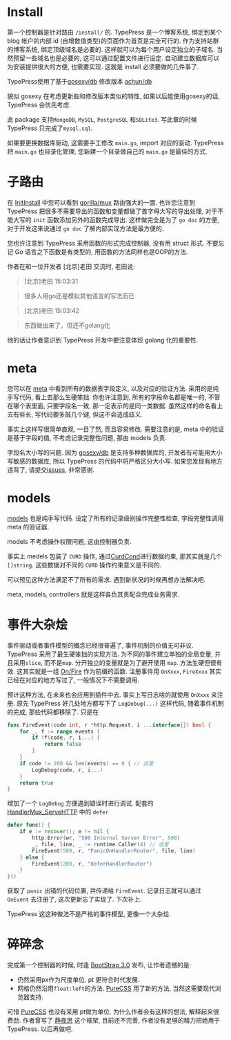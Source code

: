 Install
=======
第一个控制器是针对路由 `/install/` 的.
TypePress 是一个博客系统, 绑定到某个 blog 帐户的内部 id (自增数值类型)的页面作为首页是完全可行的.
作为支持站群的博客系统, 绑定顶级域名是必要的. 这样就可以为每个用户设定独立的子域名. 当然预留一些域名也是必要的, 这可以通过配置文件进行设定.
自动建立数据库可以为安装提供很大的方便, 也需要实现.
这就是 install 必须要做的几件事了.

TypePress使用了基于[gosexy/db][0] 修改版本 [achun/db][1]

貌似 gosexy 在考虑更新些和修改版本类似的特性, 如果以后能使用gosexy的话, TypePress 会优先考虑.

此 package 支持`MongoDB`, `MySQL`, `PostgreSQL` 和`SQLite3`. 写此章的时候 TypePress 只完成了`mysql.sql`.

如果要更换数据库驱动, 这需要手工修改 `main.go`, import 对应的驱动. TypePress 把 `main.go` 也目录化管理, 您新建一个目录做自己的 `main.go` 是最佳的方式.

子路由
=====
在 [InitInstall][2] 中您可以看到 [gorilla/mux][3] 路由强大的一面.
也许您注意到 TypePress 把很多不需要导出的函数和变量都做了首字母大写的导出处理, 对于不能大写的 `init` 函数添加另外的函数完成导出.
这样做完全是为了 `go doc` 的方便, 对于开发这来说通过 `go doc` 了解内部实现方法是最方便的.

您也许注意到 TypePress 采用函数的形式完成控制器, 没有用 struct 形式. 不要忘记 Go 语言之下函数是有类型的, 用函数的方法同样也是OOP的方法.

作者在和一位开发者 [北京]老田 交流时, 老田说:
> [北京]老田 15:03:31

> 很多人用go还是模拟其他语言的写法而已

> [北京]老田 15:03:42 

> 东西做出来了，但还不golang化

他的话让作者意识到 TypePress 开发中要注意体现 golang 化的重要性.

meta
====
您可以在 [meta][4] 中看到所有的数据表字段定义, 以及对应的验证方法. 采用的是纯手写代码, 看上去那么生硬笨拙.
你也许注意到, 所有的字段命名都是唯一的, 不管在哪个表里面, 只要字段名一致, 那一定表示的是同一类数据.
虽然这样的命名看上去有些长, 写代码要多敲几个键, 但这不会造成歧义.

事实上这样写很简单直观, 一目了然, 而且容易修改.
需要注意的是, meta 中的验证是基于字段的值, 不考虑记录完整性问题, 那由 models 负责.

字段名大小写的问题. 因为 [gosexy/db][0] 是支持多种数据库的, 开发者有可能用大小写敏感的数据库, 所以 TypePress 的代码中将严格区分大小写. 如果您发现有地方违背了, 请提交[issues][10], 非常感谢.

models
======
[models][5] 也是纯手写代码. 设定了所有的记录级别操作完整性检查, 字段完整性调用 meta 的验证器.

models 不考虑操作权限问题, 这由控制器负责.

事实上 medels 包装了 `CURD` 操作, 通过[CurdCond][6]进行数据约束, 那其实就是几个 `[]string`. 这些数据对不同的 `CURD` 操作约束意义是不同的.

可以预见这种方法满足不了所有的需求. 遇到新状况的时候再想办法解决吧.

meta, models, controllers 就是这样各负其责配合完成业务需求.

事件大杂烩
=========
事件驱动或者事件模型的概念已经很普遍了, 事件机制的价值无可非议. TypePress 采用了最生硬笨拙的实现方法. 为不同的事件建立单独的全局变量, 并且采用`slice`, 而不是`map`. 分开独立的变量就是为了避开使用 `map`. 方法生硬但很有效. 这其实就是一组 [On/Fire][11] 作为前缀的函数. 注册事件用 `OnXxxx`, `FireXxxx` 其实已经在对应的地方写过了, 一般情况下不需要调用.

预计这种方法, 在未来也会应用到插件中去. 事实上写日志啥的就使用 `OnXxxx` 来注册. 原先 TypePress 好几处地方都写下了 `LogDebug(...)` 这样代码, 随着事件机制的完成, 那些代码都移除了. 只是在
```go
func FireEvent(code int, r *http.Request, i ...interface{}) bool {
	for _, f := range events {
		if !f(code, r, i...) {
			return false
		}
	}
	if code != 200 && len(events) == 0 { // 这里
		LogDebug(code, r, i...)
	}
	return true
}
```
增加了一个 `LogDebug` 方便遇到错误时进行调试. 配套的 [HandlerMux_ServeHTTP][12] 中的 `defer` 

```go
defer func() {
	if e := recover(); e != nil {
		http.Error(wr, "500 Internal Server Error", 500)
		_, file, line, _ := runtime.Caller(4) // 这里
		FireEvent(500, r, "PanicOnHandlerRouter", file, line)
	} else {
		FireEvent(200, r, "deferHandlerRouter")
	}
}()
```
获取了 `panic` 出错的代码位置, 并传递给 `FireEvent`. 记录日志就可以通过 `OnEvent` 去注册了, 这次更新忘了实现了. 下次补上.

TypePress 这这种做法不是严格的事件模型, 更像一个大杂烩.

碎碎念
=====
完成第一个控制器的时候, 时逢 [BootStrap 3.0][9] 发布, 让作者遗憾的是:

- 仍然采用px作为尺度单位. pt 更符合时代发展.
- 网格仍然沿用`float:left`的方法. [PureCSS][8] 用了新的方法, 当然这需要现代浏览器支持.

可惜 [PureCSS][8] 也没有采用 pt做为单位. 为什么作者会有这样的想法, 解释起来很费劲.
作者曾写了 [静夜思][7] 这个框架, 目前还不完善, 作者没有足够的精力把她用于 TypePress. 以后再做吧.



[0]: https://github.com/gosexy/db
[1]: https://github.com/achun/db
[2]: http://gowalker.org/github.com/achun/typepress/src/controllers#InitInstall
[3]: https://github.com/gorilla/mux
[4]: http://gowalker.org/github.com/achun/typepress/src/meta
[5]: http://gowalker.org/github.com/achun/typepress/src/models
[6]: http://gowalker.org/github.com/achun/typepress/src/models#CurdCond
[7]: http://achun.github.io/JingYes/doc/
[8]: http://purecss.io
[9]: http://getbootstrap.com/
[10]: https://github.com/achun/typepress/issues
[11]: http://gowalker.org/github.com/achun/typepress/src/global#_index
[12]: http://gowalker.org/github.com/achun/typepress/src/controllers#HandlerMux_ServeHTTP